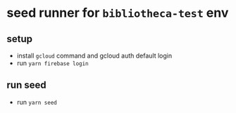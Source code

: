 # seed runner for `bibliotheca-test` env

## setup

- install `gcloud` command and gcloud auth default login
- run `yarn firebase login`

## run seed

- run `yarn seed`
